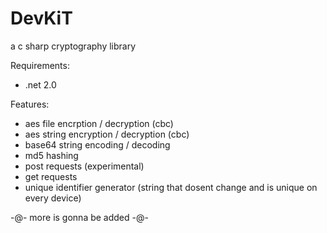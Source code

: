 # DevKiT
a c sharp cryptography library

Requirements:
* .net 2.0

Features:
* aes file encrption / decryption (cbc)
* aes string encryption / decryption (cbc)
* base64 string encoding / decoding
* md5 hashing
* post requests (experimental)
* get requests
* unique identifier generator (string that dosent change and is unique on every device)

-@- more is gonna be added -@-
